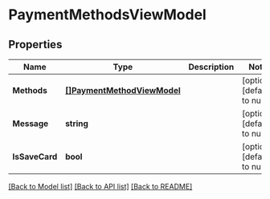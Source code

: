# PaymentMethodsViewModel

## Properties
Name | Type | Description | Notes
------------ | ------------- | ------------- | -------------
**Methods** | [**[]PaymentMethodViewModel**](PaymentMethodViewModel.md) |  | [optional] [default to null]
**Message** | **string** |  | [optional] [default to null]
**IsSaveCard** | **bool** |  | [optional] [default to null]

[[Back to Model list]](../README.md#documentation-for-models) [[Back to API list]](../README.md#documentation-for-api-endpoints) [[Back to README]](../README.md)


